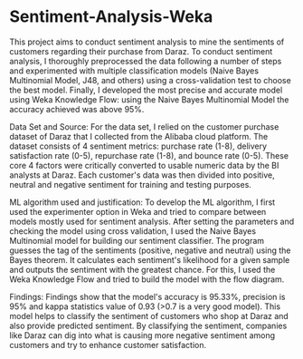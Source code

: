 # Sentiment-Analysis-Weka

This project aims to conduct sentiment analysis to mine the sentiments of customers regarding their purchase from Daraz. To conduct sentiment analysis, I thoroughly preprocessed the data following a number of steps and experimented with multiple classification models (Naive Bayes Multinomial Model, J48, and others) using a cross-validation test to choose the best model. Finally, I developed the most precise and accurate model using Weka Knowledge Flow: using the Naive Bayes Multinomial Model the accuracy achieved was above 95%. 

Data Set and Source: For the data set, I relied on the customer purchase dataset of Daraz that I collected from the Alibaba cloud platform. The dataset consists of 4 sentiment metrics: purchase rate (1-8), delivery satisfaction rate (0-5), repurchase rate (1-8), and bounce rate (0-5). These core 4 factors were critically converted to usable numeric data by the BI analysts at Daraz. Each customer's data was then divided into positive, neutral and negative sentiment for training and testing purposes.

ML algorithm used and justification: To develop the ML algorithm, I first used the experimenter option in Weka and tried to compare between models mostly used for sentiment analysis. After setting the parameters and checking the model using cross validation, I used the Naive Bayes Multinomial model for building our sentiment classifier. The program guesses the tag of the sentiments (positive, negative and neutral) using the Bayes theorem. It calculates each sentiment's likelihood for a given sample and outputs the sentiment with the greatest chance. For this, I used the Weka Knowledge Flow and tried to build the model with the flow diagram.

Findings: Findings show that the model's accuracy is 95.33%, precision is 95% and kappa statistics value of 0.93 (>0.7 is a very good model). This model helps to classify the sentiment of customers who shop at Daraz and also provide predicted sentiment. By classifying the sentiment, companies like Daraz can dig into what is causing more negative sentiment among customers and try to enhance customer satisfaction.
